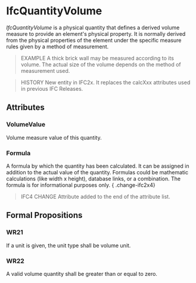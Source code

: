# IfcQuantityVolume

_IfcQuantityVolume_ is a physical quantity that defines a derived volume measure to provide an element's physical property. It is normally derived from the physical properties of the element under the specific measure rules given by a method of measurement.
<!-- end of short definition -->

> EXAMPLE A thick brick wall may be measured according to its volume. The actual size of the volume depends on the method of measurement used.

> HISTORY New entity in IFC2x. It replaces the calcXxx attributes used in previous IFC Releases.

## Attributes

### VolumeValue
Volume measure value of this quantity.

### Formula
A formula by which the quantity has been calculated. It can be assigned in addition to the actual value of the quantity. Formulas could be mathematic calculations (like width x height), database links, or a combination. The formula is for informational purposes only.
{ .change-ifc2x4}
> IFC4 CHANGE Attribute added to the end of the attribute list.

## Formal Propositions

### WR21
If a unit is given, the unit type shall be volume unit.

### WR22
A valid volume quantity shall be greater than or equal to zero.
